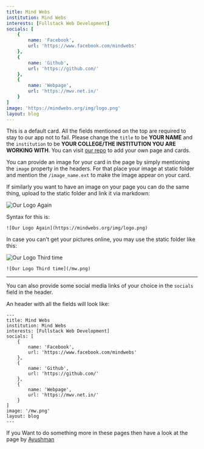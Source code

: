 ```yaml
---
title: Mind Webs
institution: Mind Webs
interests: [Fullstack Web Development]
socials: [
    {
        name: 'Facebook',
        url: 'https://www.facebook.com/mindwebs'
    },
    {
        name: 'Github',
        url: 'https://github.com/'
    },
    {
        name: 'Webpage',
        url: 'https://mwv.net.in/'
    }
]
image: 'https://mindwebs.org/img/logo.png'
layout: blog
---
```


This is a default card. All the fields mentioned on the top are required to stay to our app not to fail. Please change the `title` to be **YOUR NAME** and the `institution` to be **YOUR COLLEGE/THE INSTITUTION YOU ARE WORKING WITH**. You can visit [our repo](https://github.com/mindwebs/hacktoberfest_2020_participation_cards) to add your own page and cards.

 
You can provide an image for your card in the page by simply mentioning the `image` property in the headers. For that place your image at static folder and mention the `/image_name.ext` to make the image appear on your card.

If similarly you want to have an image on your page you can do the same thing, upload to the static folder and link it via markdown:

![Our Logo Again](https://mindwebs.org/img/logo.png)

Syntax for this is: 

```
![Our Logo Again](https://mindwebs.org/img/logo.png)
```

In case you can't get your pictures online, you may use the static folder like this:

![Our Logo Third time](/mw.png)



```
![Our Logo Third time](/mw.png)
```


---


You can also provide some social media links of your choice in the `socials` field in the header.

An header with all the fields will look like:


```
---
title: Mind Webs
institution: Mind Webs
interests: [Fullstack Web Development]
socials: [
    {
        name: 'Facebook',
        url: 'https://www.facebook.com/mindwebs'
    },
    {
        name: 'Github',
        url: 'https://github.com/'
    },
    {
        name: 'Webpage',
        url: 'https://mwv.net.in/'
    }
]
image: '/mw.png'
layout: blog
---
```


If you Want to do something more in these pages then have a look at the page by [Ayushman](/posts/ayushman)